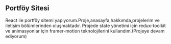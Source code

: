 Portföy Sitesi
----

React ile portföy sitemi yapıyorum.Proje,anasayfa,hakkımda,projelerim ve iletişim bölümlerinden oluşmaktadır.  Projede state yönetimi için redux-toolkit  ve animasyonlar için framer-motion teknolojilerini kullandım.(Projeye devam ediyorum)
